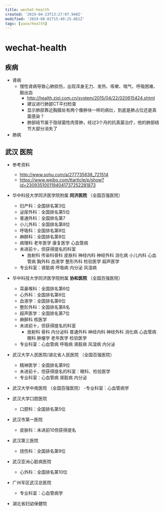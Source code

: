 ```yaml
---
title: wechat-health
created: '2019-04-23T13:27:07.940Z'
modified: '2019-08-01T15:40:25.661Z'
tags: [yaoo/health]
---
```


# wechat-health

## 疾病
- 肾病
    - 慢性肾病导致心肺损伤，出现浑身无力、发热、咳嗽、喘气、呼吸困难、脑出血
        - http://health.zjol.com.cn/system/2015/04/22/020615424.shtml
        - 建议进行肺部CT平扫检查
        - 显示肺部靠近胸膜处有两个像肿块一样的病灶，到底是肺占位还是真菌感染？
        - 肺部结节属于隐球菌性肉芽肿，经过3个月的抗真菌治疗，他的肺部结节大部分消失了
- 肺病

## 武汉 医院  

- 参考资料
    - http://www.sohu.com/a/277735638_721514
    - https://www.weibo.com/ttarticle/p/show?id=2309351001194041737252281873

- 华中科技大学同济医学院附属 **同济医院** （全国百强医院）
  - 妇产科：全国排名第3位
  - 泌尿外科：全国排名第5位
  - 普通外科：全国排名第7  
  - 小儿外科：全国排名第8位
  - 呼吸科：全国排名第8位
  - 麻醉科：全国排名第8位
  - 病理科 老年医学 康复医学 心血管病
  - 未进前十，但获得提名的科室
      - 放射科 传染科骨科 皮肤科 神经内科 神经外科 消化病 小儿内科 心血管病 胸外科 血液学 整形外科 检验医学 超声医学
  - 专业科室：肾脏病 呼吸病 内分泌 风湿病

- 华中科技大学同济医学院附属 **协和医院** （全国百强医院）
  - 耳鼻喉科：全国排名第6位
  - 心外科：全国排名第6位
  - 血液学：全国排名第6位
  - 整形外科：全国排名第8名
  - 超声医学：全国排名第7位
  - 麻醉科 核医学
  - 未进前十，但获得提名的科室
      - 放射科 骨科 内分泌科 普通外科 神经内科 神经外科 消化病 心血管病 眼科 肿瘤学 老年医学 检验医学 
  - 专业科室：心血管病 呼吸病 肾脏病 风湿病 内分泌   

- 武汉大学人民医院/湖北省人民医院 （全国百强医院）
  - 精神医学：全国排名第9位
  - 未进前十，但获得提名的科室：眼科、检验医学
  - 专业科室：心血管病 肾脏病 内分泌 


- 武汉大学中南医院 （全国百强医院）
  -专业科室：心血管病学

- 武汉大学口腔医院
  - 口腔科：全国排名第5位

- 武汉市第一医院
  - 皮肤科：未进前10但获得提名

- 武汉第三医院
  - 烧伤科：全国排名第9位

- 武汉亚洲心脏病医院
  - 心外科：全国排名第10位

- 广州军区武汉总医院
  - 专业科室：心血管病学
  
- 湖北省妇幼保健院



